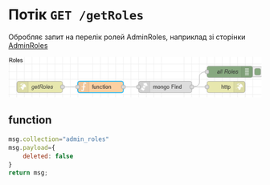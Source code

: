 # Потік `GET /getRoles`

Обробляє запит на перелік ролей AdminRoles, наприклад зі сторінки [AdminRoles](page_adminroles.md)

![image-20230518155521788](media/image-20230518155521788.png)

## function

```js
msg.collection="admin_roles"
msg.payload={
    deleted: false
}
return msg;
```

